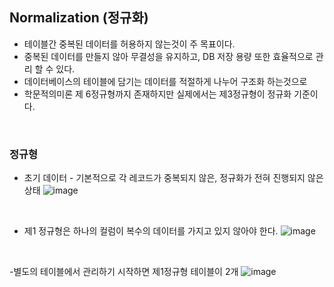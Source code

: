 
## Normalization (정규화)

- 테이블간 중복된 데이터를 허용하지 않는것이 주 목표이다.
- 중복된 데이터를 만들지 않아 무결성을 유지하고, DB 저장 용량 또한 효율적으로 관리 할 수 있다.
- 데이터베이스의 테이블에 담기는 데이터를 적절하게 나누어 구조화 하는것으로
- 학문적의미론 제 6정규형까지 존재하지만 실제에서는 제3정규형이 정규화 기준이다.


<br>


### 정규형

- 초기 데이터 - 기본적으로 각 레코드가 중복되지 않은, 정규화가 전혀 진행되지 않은 상태
![image](https://github.com/MarkZiRo/spring-project/assets/37473857/a12df306-72fc-490b-ba66-e330792457e1)

<br>
  
- 제1 정규형은 하나의 컬럼이 복수의 데이터를 가지고 있지 않아야 한다. 
![image](https://github.com/MarkZiRo/spring-project/assets/37473857/d3b814f2-c959-469d-b8da-f1f7309f232d)


<br>

-별도의 테이블에서 관리하기 시작하면 제1정규형 테이블이 2개
![image](https://github.com/MarkZiRo/spring-project/assets/37473857/b323bcb6-2332-4091-b313-6c5d2207d068)



<br>

